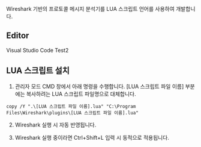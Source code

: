 Wireshark 기반의 프로토콜 메시지 분석기를 LUA 스크립트 언어를 사용하여 개발합니다. 

## Editor
Visual Studio Code
Test2
## LUA 스크립트 설치
1. 관리자 모드 CMD 창에서 아래 명령을 수행합니다. [LUA 스크립트 파일 이름] 부분에는 복사하려는 LUA 스크립트 파일명으로 대체합니다. 

```
copy /Y ".\[LUA 스크립트 파일 이름].lua" "C:\Program Files\Wireshark\plugins\[LUA 스크립트 파일 이름].lua"
```

2. Wireshark 실행 시 자동 반영됩니다. 

3. Wireshark 실행 중이라면 Ctrl+Shift+L 입력 시 동적으로 적용됩니다. 
